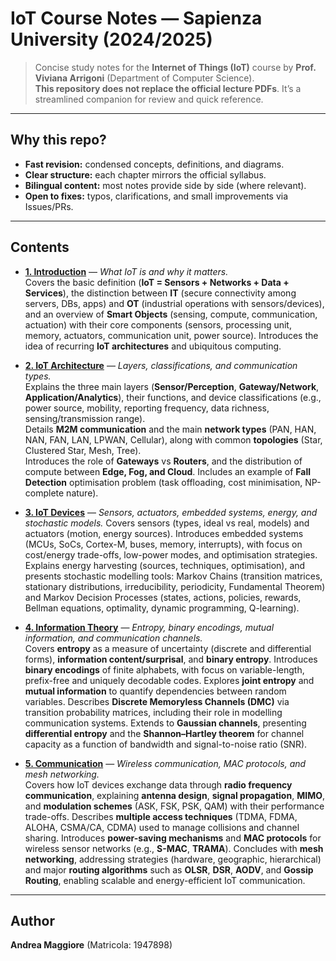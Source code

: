 # IoT Course Notes — Sapienza University (2024/2025)

> Concise study notes for the **Internet of Things (IoT)** course by **Prof. Viviana Arrigoni** (Department of Computer Science).  
> **This repository does not replace the official lecture PDFs**. It’s a streamlined companion for review and quick reference.

---

## Why this repo?

- **Fast revision:** condensed concepts, definitions, and diagrams.
- **Clear structure:** each chapter mirrors the official syllabus.
- **Bilingual content:** most notes provide side by side (where relevant).
- **Open to fixes:** typos, clarifications, and small improvements via Issues/PRs.

---

## Contents

- **[1. Introduction](markdown/1-Introduction.md)** — *What IoT is and why it matters.*  
  Covers the basic definition (**IoT = Sensors + Networks + Data + Services**), the distinction between **IT** (secure connectivity among servers, DBs, apps) and **OT** (industrial operations with sensors/devices), and an overview of **Smart Objects** (sensing, compute, communication, actuation) with their core components (sensors, processing unit, memory, actuators, communication unit, power source). Introduces the idea of recurring **IoT architectures** and ubiquitous computing.


 - **[2. IoT Architecture](markdown/2-IoTArch.md)** — *Layers, classifications, and communication types.*  
  Explains the three main layers (**Sensor/Perception**, **Gateway/Network**, **Application/Analytics**), their functions, and device classifications (e.g., power source, mobility, reporting frequency, data richness, sensing/transmission range).  
  Details **M2M communication** and the main **network types** (PAN, HAN, NAN, FAN, LAN, LPWAN, Cellular), along with common **topologies** (Star, Clustered Star, Mesh, Tree).  
  Introduces the role of **Gateways** vs **Routers**, and the distribution of compute between **Edge, Fog, and Cloud**. Includes an example of **Fall Detection** optimisation problem (task offloading, cost minimisation, NP-complete nature).


- **[3. IoT Devices](markdown/3-Devices.md)** — *Sensors, actuators, embedded systems, energy, and stochastic models.*
Covers sensors (types, ideal vs real, models) and actuators (motion, energy sources). Introduces embedded systems (MCUs, SoCs, Cortex-M, buses, memory, interrupts), with focus on cost/energy trade-offs, low-power modes, and optimisation strategies. Explains energy harvesting (sources, techniques, optimisation), and presents stochastic modelling tools: Markov Chains (transition matrices, stationary distributions, irreducibility, periodicity, Fundamental Theorem) and Markov Decision Processes (states, actions, policies, rewards, Bellman equations, optimality, dynamic programming, Q-learning).

- **[4. Information Theory](markdown/4-Information.md)** — *Entropy, binary encodings, mutual information, and communication channels.*  
Covers **entropy** as a measure of uncertainty (discrete and differential forms), **information content/surprisal**, and **binary entropy**. Introduces **binary encodings** of finite alphabets, with focus on variable-length, prefix-free and uniquely decodable codes. Explores **joint entropy** and **mutual information** to quantify dependencies between random variables. Describes **Discrete Memoryless Channels (DMC)** via transition probability matrices, including their role in modelling communication systems. Extends to **Gaussian channels**, presenting **differential entropy** and the **Shannon–Hartley theorem** for channel capacity as a function of bandwidth and signal-to-noise ratio (SNR).


- **[5. Communication](markdown/5-Communication.md)** — *Wireless communication, MAC protocols, and mesh networking.*  
Covers how IoT devices exchange data through **radio frequency communication**, explaining **antenna design**, **signal propagation**, **MIMO**, and **modulation schemes** (ASK, FSK, PSK, QAM) with their performance trade-offs. Describes **multiple access techniques** (TDMA, FDMA, ALOHA, CSMA/CA, CDMA) used to manage collisions and channel sharing. Introduces **power-saving mechanisms** and **MAC protocols** for wireless sensor networks (e.g., **S-MAC**, **TRAMA**). Concludes with **mesh networking**, addressing strategies (hardware, geographic, hierarchical) and major **routing algorithms** such as **OLSR**, **DSR**, **AODV**, and **Gossip Routing**, enabling scalable and energy-efficient IoT communication.


---


## Author

**Andrea Maggiore** (Matricola: 1947898)